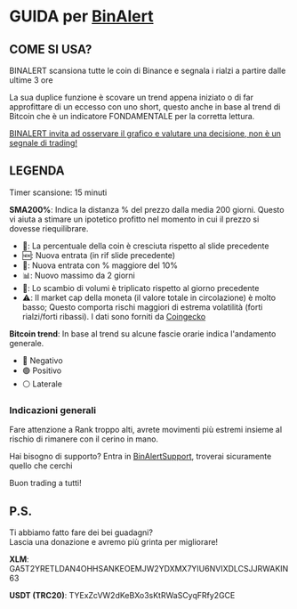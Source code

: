 # GUIDA per [BinAlert](https://t.me/BinAlertChannel)

## COME SI USA?
  
BINALERT scansiona tutte le coin di Binance e segnala i rialzi a partire dalle ultime 3 ore 

La sua duplice funzione è scovare un trend appena iniziato o di far approfittare di un eccesso con uno short, questo anche in base al trend di Bitcoin che è un indicatore FONDAMENTALE per la corretta lettura.  
  
<ins>BINALERT invita ad osservare il grafico e valutare una decisione, non è un segnale di trading!</ins>
  
## LEGENDA  

Timer scansione: 15 minuti

**SMA200%**: Indica la distanza % del prezzo dalla media 200 giorni. Questo vi aiuta a stimare un ipotetico profitto nel momento in cui il prezzo si dovesse  riequilibrare.

* 📗: La percentuale della coin è cresciuta rispetto al slide precedente 
* 🆕: Nuova entrata (in rif slide precedente)  
* 🚀: Nuova entrata con % maggiore del 10% 
* 📊: Nuovo massimo da 2 giorni 
* 📶: Lo scambio di volumi è triplicato rispetto al giorno precedente
* ⚠️:  Il market cap della moneta (il valore totale in circolazione) è molto basso; Questo comporta rischi maggiori di estrema volatilità (forti rialzi/forti ribassi). I dati sono forniti da [Coingecko](https://www.coingecko.com/en/api)
 
**Bitcoin trend**: In base al trend su alcune fascie orarie indica l'andamento generale. 
* 🔴 Negativo 
* 🟢 Positivo 
* ⚪️ Laterale 
 


### Indicazioni generali

Fare attenzione a Rank troppo alti, avrete movimenti più estremi insieme al rischio di rimanere con il cerino in mano. 

Hai bisogno di supporto? Entra in [BinAlertSupport](https://t.me/BinAlertSupport), troverai sicuramente quello che cerchi

Buon trading a tutti!  

## P.S.  
  
Ti abbiamo fatto fare dei bei guadagni?  
Lascia una donazione e avremo più grinta per migliorare!
  
**XLM**: 
GA5T2YRETLDAN4OHHSANKEOEMJW2YDXMX7YIU6NVIXDLCSJJRWAKIN63
  
**USDT (TRC20)**: 
TYExZcVW2dKeBXo3sKtRWaSCyqFRfy2GCE
